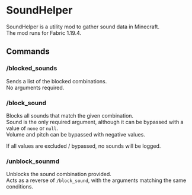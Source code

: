 # SoundHelper
SoundHelper is a utility mod to gather sound data in Minecraft.  
The mod runs for Fabric 1.19.4.

## Commands
### /blocked_sounds
Sends a list of the blocked combinations.  
No arguments required.

### /block_sound <sound> <volume> <pitch>
Blocks all sounds that match the given combination.  
Sound is the only required argument, although it can be bypassed with a value of `none` or `null`.  
Volume and pitch can be bypassed with negative values.

If all values are excluded / bypassed, no sounds will be logged.

### /unblock_sounmd <sound> <volume> <pitch>
Unblocks the sound combination provided.  
Acts as a reverse of `/block_sound`, with the arguments matching the same conditions.
